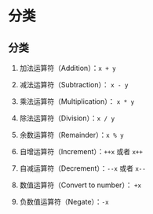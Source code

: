 # 分类

## 分类

1.  加法运算符（Addition）：`x + y`

2.  减法运算符（Subtraction）： `x - y`

3.  乘法运算符（Multiplication）： `x * y`

4.  除法运算符（Division）：`x / y`

5.  余数运算符（Remainder）：`x % y`

6.  自增运算符（Increment）：`++x` 或者 `x++`

7.  自减运算符（Decrement）：`--x` 或者 `x--`

8.  数值运算符（Convert to number）： `+x`

9.  负数值运算符（Negate）：`-x`
